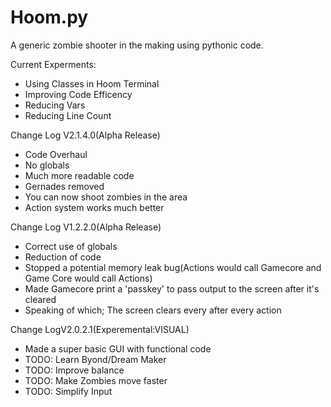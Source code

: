 # Hoom.py
A generic zombie shooter in the making using pythonic code.


Current Experments:
  * Using Classes in Hoom Terminal
  * Improving Code Efficency
  * Reducing Vars
  * Reducing Line Count

Change Log V2.1.4.0(Alpha Release)
  * Code Overhaul
   * No globals
   * Much more readable code
  * Gernades removed
  * You can now shoot zombies in the area
  * Action system works much better
  
Change Log V1.2.2.0(Alpha Release)
  * Correct use of globals
  * Reduction of code
  * Stopped a potential memory leak bug(Actions would call Gamecore and Game Core would call Actions)
  * Made Gamecore print a 'passkey' to pass output to the screen after it's cleared
  * Speaking of which; The screen clears every after every action
  
 Change LogV2.0.2.1(Experemental:VISUAL)
  * Made a super basic GUI with functional code
  * TODO: Learn Byond/Dream Maker
  * TODO: Improve balance
  * TODO: Make Zombies move faster
  * TODO: Simplify Input
